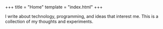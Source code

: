 +++
title = "Home"
template = "index.html"
+++

I write about technology, programming, and ideas that interest me. This is a
collection of my thoughts and experiments.
